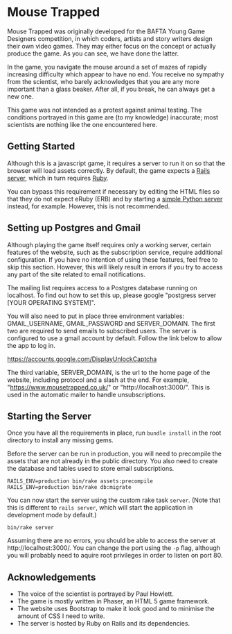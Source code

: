 # Mouse Trapped

Mouse Trapped was originally developed for the BAFTA Young Game Designers competition, in which coders, artists and story writers design their own video games. They may either focus on the concept or actually produce the game. As you can see, we have done the latter.

In the game, you navigate the mouse around a set of mazes of rapidly increasing difficulty which appear to have no end. You receive no sympathy from the scientist, who barely acknowledges that you are any more important than a glass beaker. After all, if you break, he can always get a new one.

This game was not intended as a protest against animal testing. The conditions portrayed in this game are (to my knowledge) inaccurate; most scientists are nothing like the one encountered here.

## Getting Started

Although this is a javascript game, it requires a server to run it on so that the browser will load assets correctly. By default, the game expects a [Rails server](http://rubyonrails.org), which in turn requires [Ruby](https://www.ruby-lang.org/en/documentation/installation/).

You can bypass this requirement if necessary by editing the HTML files so that they do not expect eRuby (ERB) and by starting a [simple Python server](https://docs.python.org/2/library/simplehttpserver.html) instead, for example. However, this is not recommended.

## Setting up Postgres and Gmail

Although playing the game itself requires only a working server, certain features of the website, such as the subscription service, require additional configuration. If you have no intention of using these features, feel free to skip this section. However, this will likely result in errors if you try to access any part of the site related to email notifications. 

The mailing list requires access to a Postgres database running on localhost. To find out how to set this up, please google "postgress server [YOUR OPERATING SYSTEM]".

You will also need to put in place three environment variables: GMAIL\_USERNAME, GMAIL\_PASSWORD and SERVER\_DOMAIN. The first two are required to send emails to subscribed users. The server is configured to use a gmail account by default. Follow the link below to allow the app to log in. 

https://accounts.google.com/DisplayUnlockCaptcha

The third variable, SERVER\_DOMAIN, is the url to the home page of the website, including protocol and a slash at the end. For example, "https://www.mousetrapped.co.uk/" or "http://localhost:3000/". This is used in the automatic mailer to handle unsubscriptions. 

## Starting the Server

Once you have all the requirements in place, run `bundle install` in the root directory to install any missing gems. 

Before the server can be run in production, you will need to precompile the assets that are not already in the public directory. You also need to create the database and tables used to store email subscriptions. 

```
RAILS_ENV=production bin/rake assets:precompile
RAILS_ENV=production bin/rake db:migrate
```

You can now start the server using the custom rake task `server`. (Note that this is different to `rails server`, which will start the application in development mode by default.)

```
bin/rake server 
```

Assuming there are no errors, you should be able to access the server at http://localhost:3000/. You can change the port using the `-p` flag, although you will probably need to aquire root privileges in order to listen on port 80. 

## Acknowledgements

 - The voice of the scientist is portrayed by Paul Howlett.
 - The game is mostly written in Phaser, an HTML 5 game framework.
 - The website uses Bootstrap to make it look good and to minimise the amount of CSS I need to write.
 - The server is hosted by Ruby on Rails and its dependencies.

